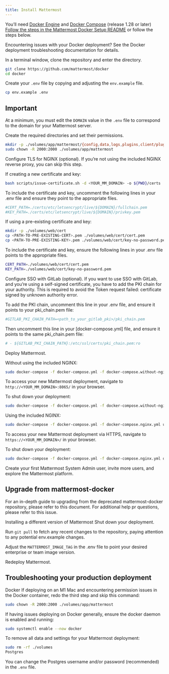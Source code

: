 ```yaml
---
title: Install Mattermost
---
```

<script type="text/javascript">(function(w,s){var e=document.createElement("script");e.type="text/javascript";e.async=true;e.src="https://cdn.pagesense.io/js/webally/f2527eebee974243853bcd47b32631f4.js";var x=document.getElementsByTagName("script")[0];x.parentNode.insertBefore(e,x);})(window,"script");</script>

You’ll need [Docker Engine](https://docs.docker.com/engine/install/) and [Docker Compose](https://docs.docker.com/compose/install/) (release 1.28 or later) [Follow the steps in the Mattermost Docker Setup README](https://github.com/mattermost/docker#mattermost-docker-setup) or follow the steps below.

Encountering issues with your Docker deployment? See the Docker deployment troubleshooting documentation for details.

In a terminal window, clone the repository and enter the directory.

```sh
git clone https://github.com/mattermost/docker
cd docker
```

Create your `.env` file by copying and adjusting the `env.example` file.

```sh
cp env.example .env
```

## Important

At a minimum, you must edit the `DOMAIN` value in the `.env` file to correspond to the domain for your Mattermost server.

Create the required directories and set their permissions.

```sh
mkdir -p ./volumes/app/mattermost/{config,data,logs,plugins,client/plugins,bleve-indexes}
sudo chown -R 2000:2000 ./volumes/app/mattermost
```

Configure TLS for NGINX (optional). If you’re not using the included NGINX reverse proxy, you can skip this step.

If creating a new certificate and key:

```sh
bash scripts/issue-certificate.sh -d <YOUR_MM_DOMAIN> -o ${PWD}/certs
```

To include the certificate and key, uncomment the following lines in your .env file and ensure they point to the appropriate files.

```sh
#CERT_PATH=./certs/etc/letsencrypt/live/${DOMAIN}/fullchain.pem
#KEY_PATH=./certs/etc/letsencrypt/live/${DOMAIN}/privkey.pem
```

If using a pre-existing certificate and key:

```sh
mkdir -p ./volumes/web/cert
cp <PATH-TO-PRE-EXISTING-CERT>.pem ./volumes/web/cert/cert.pem
cp <PATH-TO-PRE-EXISTING-KEY>.pem ./volumes/web/cert/key-no-password.pem
```

To include the certificate and key, ensure the following lines in your .env file points to the appropriate files.

```sh
CERT_PATH=./volumes/web/cert/cert.pem
KEY_PATH=./volumes/web/cert/key-no-password.pem
```

Configure SSO with GitLab (optional). If you want to use SSO with GitLab, and you’re using a self-signed certificate, you have to add the PKI chain for your authority. This is required to avoid the Token request failed: certificate signed by unknown authority error.

To add the PKI chain, uncomment this line in your .env file, and ensure it points to your pki_chain.pem file:

```sh
#GITLAB_PKI_CHAIN_PATH=<path_to_your_gitlab_pki>/pki_chain.pem
```

Then uncomment this line in your [docker-compose.yml] file, and ensure it points to the same pki_chain.pem file:

```sh
# - ${GITLAB_PKI_CHAIN_PATH}:/etc/ssl/certs/pki_chain.pem:ro
```

Deploy Mattermost.

Without using the included NGINX:

```sh
sudo docker-compose -f docker-compose.yml -f docker-compose.without-nginx.yml up -d
```

To access your new Mattermost deployment, navigate to `http://<YOUR_MM_DOMAIN>:8065/` in your browser.

To shut down your deployment:

```sh
sudo docker-compose -f docker-compose.yml -f docker-compose.without-nginx.yml down
```

Using the included NGINX:

```sh
sudo docker-compose -f docker-compose.yml -f docker-compose.nginx.yml up -d
```

To access your new Mattermost deployment via HTTPS, navigate to `https://<YOUR_MM_DOMAIN>/` in your browser.

To shut down your deployment:

```sh
sudo docker-compose -f docker-compose.yml -f docker-compose.nginx.yml down
```

Create your first Mattermost System Admin user, invite more users, and explore the Mattermost platform.

## Upgrade from mattermost-docker

For an in-depth guide to upgrading from the deprecated mattermost-docker repository, please refer to this document. For additional help pr questions, please refer to this issue.

Installing a different version of Mattermost
Shut down your deployment.

Run `git pull` to fetch any recent changes to the repository, paying attention to any potential env.example changes.

Adjust the `MATTERMOST_IMAGE_TAG` in the .env file to point your desired enterprise or team image version.

Redeploy Mattermost.

## Troubleshooting your production deployment

Docker
If deploying on an M1 Mac and encountering permission issues in the Docker container, redo the third step and skip this command:

```sh
sudo chown -R 2000:2000 ./volumes/app/mattermost
```

If having issues deploying on Docker generally, ensure the docker daemon is enabled and running:

```sh
sudo systemctl enable --now docker
```

To remove all data and settings for your Mattermost deployment:

```sh
sudo rm -rf ./volumes
Postgres
```

You can change the Postgres username and/or password (recommended) in the `.env` file.
